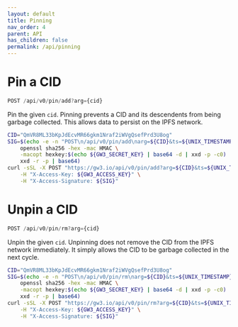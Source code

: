 ```yaml
---
layout: default
title: Pinning
nav_order: 4
parent: API
has_children: false
permalink: /api/pinning
---
```


# Pin a CID

```javascript
POST /api/v0/pin/add?arg={cid}
```

Pin the given `cid`.
Pinning prevents a CID and its descendents from being garbage collected.
This allows data to persist on the IPFS network.

```bash
CID="QmVR8ML33bKpJdEcvMR66gkm1Nraf2iWVgQsefPrd3U8og"
SIG=$(echo -e -n "POST\n/api/v0/pin/add\narg=${CID}&ts=${UNIX_TIMESTAMP}" | \
    openssl sha256 -hex -mac HMAC \
    -macopt hexkey:$(echo ${GW3_SECRET_KEY} | base64 -d | xxd -p -c0) | \
    xxd -r -p | base64)
curl -sSL -X POST "https://gw3.io/api/v0/pin/add?arg=${CID}&ts=${UNIX_TIMESTAMP}" \
    -H "X-Access-Key: ${GW3_ACCESS_KEY}" \
    -H "X-Access-Signature: ${SIG}"
```

# Unpin a CID

```javascript
POST /api/v0/pin/rm?arg={cid}
```

Unpin the given `cid`.
Unpinning does not remove the CID from the IPFS network immediately.
It simply allows the CID to be garbage collected in the next cycle.

```bash
CID="QmVR8ML33bKpJdEcvMR66gkm1Nraf2iWVgQsefPrd3U8og"
SIG=$(echo -e -n "POST\n/api/v0/pin/rm\narg=${CID}&ts=${UNIX_TIMESTAMP}" | \
    openssl sha256 -hex -mac HMAC \
    -macopt hexkey:$(echo ${GW3_SECRET_KEY} | base64 -d | xxd -p -c0) | \
    xxd -r -p | base64)
curl -sSL -X POST "https://gw3.io/api/v0/pin/rm?arg=${CID}&ts=${UNIX_TIMESTAMP}" \
    -H "X-Access-Key: ${GW3_ACCESS_KEY}" \
    -H "X-Access-Signature: ${SIG}"
```
